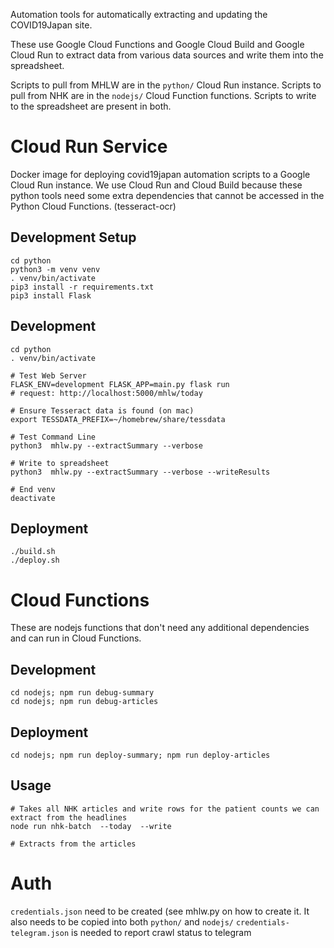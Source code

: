Automation tools for automatically extracting and updating the COVID19Japan site.

These use Google Cloud Functions and Google Cloud Build and Google Cloud Run to extract data
from various data sources and write them into the spreadsheet.

Scripts to pull from MHLW are in the `python/` Cloud Run instance.
Scripts to pull from NHK are in the `nodejs/` Cloud Function functions.
Scripts to write to the spreadsheet are present in both.

# Cloud Run Service

Docker image for deploying covid19japan automation scripts to a Google Cloud Run instance.
We use Cloud Run and Cloud Build because these python tools need some extra dependencies
that cannot be accessed in the Python Cloud Functions. (tesseract-ocr)

## Development Setup

```
cd python
python3 -m venv venv
. venv/bin/activate
pip3 install -r requirements.txt
pip3 install Flask
```

## Development

```
cd python
. venv/bin/activate

# Test Web Server
FLASK_ENV=development FLASK_APP=main.py flask run
# request: http://localhost:5000/mhlw/today

# Ensure Tesseract data is found (on mac)
export TESSDATA_PREFIX=~/homebrew/share/tessdata

# Test Command Line
python3  mhlw.py --extractSummary --verbose

# Write to spreadsheet
python3  mhlw.py --extractSummary --verbose --writeResults

# End venv
deactivate
```

## Deployment

```
./build.sh
./deploy.sh
```

# Cloud Functions

These are nodejs functions that don't need any additional dependencies and can run
in Cloud Functions.

## Development

```
cd nodejs; npm run debug-summary
cd nodejs; npm run debug-articles
```

## Deployment

```
cd nodejs; npm run deploy-summary; npm run deploy-articles
```

## Usage

```
# Takes all NHK articles and write rows for the patient counts we can extract from the headlines
node run nhk-batch  --today  --write

# Extracts from the articles
```

# Auth

`credentials.json` need to be created (see mhlw.py on how to create it. It also needs to be copied into both `python/` and `nodejs/`
`credentials-telegram.json` is needed to report crawl status to telegram
